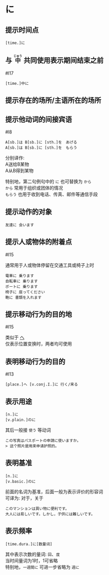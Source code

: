 # に  

## 提示时间点  

```nihongo
[time.]に  
```

## 与 <code><ruby>中<rt>じゅう</rt></ruby></code> 共同使用表示期间结束之前  

 #l17  

```nihongo
[time.]中に  
```

## 提示存在的场所/主语所在的场所  

## 提示他动词的间接宾语  

 #l8  

```nihongo
A[sb.]は B[sb.]に [sth.]を　あげる  
A[sb.]は B[sb.]に [sth.]を　もらう  
```

分别译作:  
A送给B某物  
A从B得到某物  

特别地，第二句例句中的 `に` 也可替换为 `から`  
`から` 常用于组织或团体的情况  
`もらう` 也用于收到电话、传真、邮件等通信手段  

## 提示动作的对象  

```nihongo
友達に 会います  
```

## 提示人或物体的附着点  

 #l15  

通常用于人或物体停留在交通工具或椅子上时  

```nihongo
電車に 乗ります  
自転車に 乗ります  
ボートに 乗ります  
椅子に 座ってください  
鞄に 書類を入れます  
```

## 提示移动行为的目的地  

 #l15  

类似于 [へ](へ.md#提示移动行为的目的地)  
仅表示位置变换时，两者均可使用  

## 表明移动行为的目的  

 #l13  

```nihongo
[place.]へ [v.conj.I.]に 行く/来る  
```

## 表示用途  

```nihongo
[n.]に  
[v.plain.]のに  
```

其后一般接 `使う` 等动词  

```nihongo
この写真はパスポートの申請に使いますか。  
> 这个照片是用来申请护照的。  
```

## 表明基准  

```nihongo
[n.]に  
[v.basic.]のに  
```

前面的名词为基准，后面一般为表示评价的形容词  
可译为: 对于，关于  

```nihongo
このマンションは買い物に便利です。  
大人には易しいです。しかし，子供には難しいです。  
```

## 表示频率  

```nihongo
[time.dura.]に[数量词]  
```

其中表示次数的量词: `回`、`度`  
当时间量词为1时，1可省略  
特别地，`一週間に` 可进一步省略为 `週に`  
